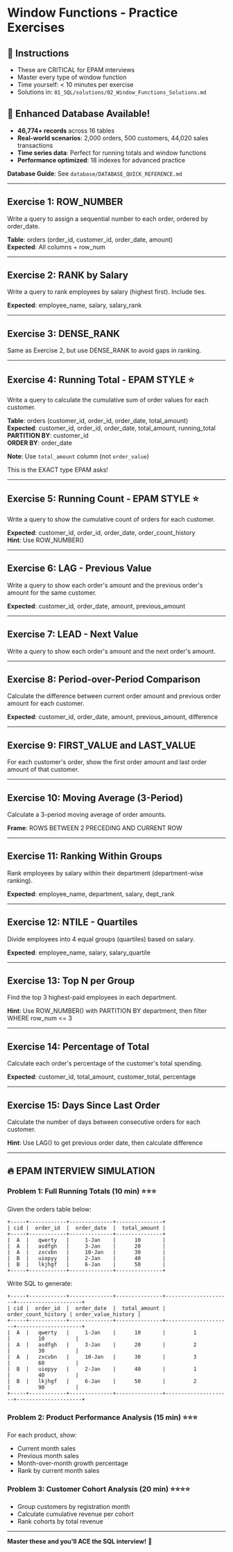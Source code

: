 # Window Functions - Practice Exercises

## 📝 Instructions
- These are CRITICAL for EPAM interviews
- Master every type of window function
- Time yourself: < 10 minutes per exercise
- Solutions in: `01_SQL/solutions/02_Window_Functions_Solutions.md`

## 🚀 Enhanced Database Available!
- **46,774+ records** across 16 tables
- **Real-world scenarios**: 2,000 orders, 500 customers, 44,020 sales transactions
- **Time series data**: Perfect for running totals and window functions
- **Performance optimized**: 18 indexes for advanced practice

**Database Guide**: See `database/DATABASE_QUICK_REFERENCE.md`

---

## Exercise 1: ROW_NUMBER
Write a query to assign a sequential number to each order, ordered by order_date.

**Table**: orders (order_id, customer_id, order_date, amount)  
**Expected**: All columns + row_num

---

## Exercise 2: RANK by Salary
Write a query to rank employees by salary (highest first). Include ties.

**Expected**: employee_name, salary, salary_rank

---

## Exercise 3: DENSE_RANK
Same as Exercise 2, but use DENSE_RANK to avoid gaps in ranking.

---

## Exercise 4: Running Total - EPAM STYLE ⭐
Write a query to calculate the cumulative sum of order values for each customer.

**Table**: orders (customer_id, order_id, order_date, total_amount)  
**Expected**: customer_id, order_id, order_date, total_amount, running_total  
**PARTITION BY**: customer_id  
**ORDER BY**: order_date

**Note**: Use `total_amount` column (not `order_value`)

This is the EXACT type EPAM asks!

---

## Exercise 5: Running Count - EPAM STYLE ⭐
Write a query to show the cumulative count of orders for each customer.

**Expected**: customer_id, order_id, order_date, order_count_history  
**Hint**: Use ROW_NUMBER()

---

## Exercise 6: LAG - Previous Value
Write a query to show each order's amount and the previous order's amount for the same customer.

**Expected**: customer_id, order_date, amount, previous_amount

---

## Exercise 7: LEAD - Next Value
Write a query to show each order's amount and the next order's amount.

---

## Exercise 8: Period-over-Period Comparison
Calculate the difference between current order amount and previous order amount for each customer.

**Expected**: customer_id, order_date, amount, previous_amount, difference

---

## Exercise 9: FIRST_VALUE and LAST_VALUE
For each customer's order, show the first order amount and last order amount of that customer.

---

## Exercise 10: Moving Average (3-Period)
Calculate a 3-period moving average of order amounts.

**Frame**: ROWS BETWEEN 2 PRECEDING AND CURRENT ROW

---

## Exercise 11: Ranking Within Groups
Rank employees by salary within their department (department-wise ranking).

**Expected**: employee_name, department, salary, dept_rank

---

## Exercise 12: NTILE - Quartiles
Divide employees into 4 equal groups (quartiles) based on salary.

**Expected**: employee_name, salary, salary_quartile

---

## Exercise 13: Top N per Group
Find the top 3 highest-paid employees in each department.

**Hint**: Use ROW_NUMBER() with PARTITION BY department, then filter WHERE row_num <= 3

---

## Exercise 14: Percentage of Total
Calculate each order's percentage of the customer's total spending.

**Expected**: customer_id, total_amount, customer_total, percentage

---

## Exercise 15: Days Since Last Order
Calculate the number of days between consecutive orders for each customer.

**Hint**: Use LAG() to get previous order date, then calculate difference

---

## 🔥 EPAM INTERVIEW SIMULATION

### Problem 1: Full Running Totals (10 min) ⭐⭐⭐
Given the orders table below:

```
+-----+------------+--------------+---------------+
| cid |  order_id  |  order_date  |  total_amount |
+-----+------------+--------------+---------------+
|  A  |   qwerty   |     1-Jan    |      10       |
|  A  |   asdfgh   |     3-Jan    |      20       |
|  A  |   zxcvbn   |     10-Jan   |      30       |
|  B  |   uiopyy   |     2-Jan    |      40       |
|  B  |   lkjhgf   |     6-Jan    |      50       |
+-----+------------+--------------+---------------+
```

Write SQL to generate:
```
+-----+------------+--------------+---------------+---------------------+---------------------+
| cid |  order_id  |  order_date  |  total_amount | order_count_history | order_value_history |
+-----+------------+--------------+---------------+---------------------+---------------------+
|  A  |   qwerty   |     1-Jan    |      10       |         1           |         10          |
|  A  |   asdfgh   |     3-Jan    |      20       |         2           |         30          |
|  A  |   zxcvbn   |     10-Jan   |      30       |         3           |         60          |
|  B  |   uiopyy   |     2-Jan    |      40       |         1           |         40          |
|  B  |   lkjhgf   |     6-Jan    |      50       |         2           |         90          |
+-----+------------+--------------+---------------+---------------------+---------------------+
```

### Problem 2: Product Performance Analysis (15 min) ⭐⭐⭐
For each product, show:
- Current month sales
- Previous month sales
- Month-over-month growth percentage
- Rank by current month sales

### Problem 3: Customer Cohort Analysis (20 min) ⭐⭐⭐⭐
- Group customers by registration month
- Calculate cumulative revenue per cohort
- Rank cohorts by total revenue

---

**Master these and you'll ACE the SQL interview!** 🚀
